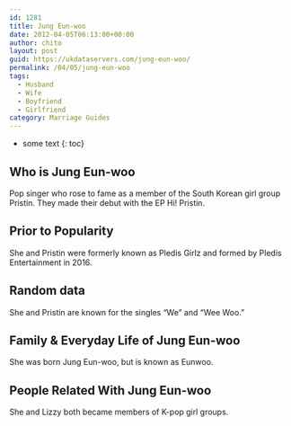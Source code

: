 ```yaml
---
id: 1281
title: Jung Eun-woo
date: 2012-04-05T06:13:00+00:00
author: chito
layout: post
guid: https://ukdataservers.com/jung-eun-woo/
permalink: /04/05/jung-eun-woo
tags:
  - Husband
  - Wife
  - Boyfriend
  - Girlfriend
category: Marriage Guides
---
```


* some text
{: toc}
          
          
## Who is  Jung Eun-woo
                  
                  
                  
Pop singer who rose to fame as a member of the South Korean girl group Pristin. They made their debut with the EP Hi! Pristin.
                  
                
                
                
## Prior to Popularity 
                  
                  
                  
She and Pristin were formerly known as Pledis Girlz and formed by Pledis Entertainment in 2016.
                  
                
                
                
## Random data 
                  
                  
                  
She and Pristin are known for the singles &#8220;We&#8221; and &#8220;Wee Woo.&#8221;
                  
                
                
                
## Family & Everyday Life of Jung Eun-woo
                  
                  
                  
She was born Jung Eun-woo, but is known as Eunwoo.
                  
                
                
                
## People Related With  Jung Eun-woo
                  
                  
                  
She and Lizzy both became members of K-pop girl groups.
                  
                
              
            
          
          
          
    
    
  
